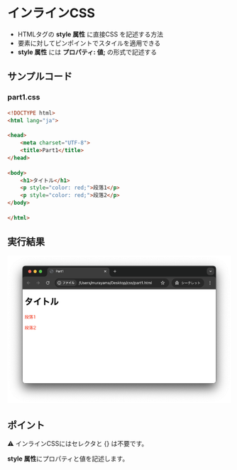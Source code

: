 # インラインCSS

+ HTMLタグの **style 属性** に直接CSS を記述する方法
+ 要素に対してピンポイントでスタイルを適用できる
+ **style 属性** には **プロパティ: 値;** の形式で記述する

## サンプルコード

### part1.css

```html
<!DOCTYPE html>
<html lang="ja">

<head>
    <meta charset="UTF-8">
    <title>Part1</title>
</head>

<body>
    <h1>タイトル</h1>
    <p style="color: red;">段落1</p>
    <p style="color: red;">段落2</p>
</body>

</html>
```

## 実行結果

![](https://raw.githubusercontent.com/murayama333/md2slide/refs/heads/main/md/css/part1/img/04.png)

## ポイント

⚠️ インラインCSSにはセレクタと {} は不要です。

**style 属性**にプロパティと値を記述します。
